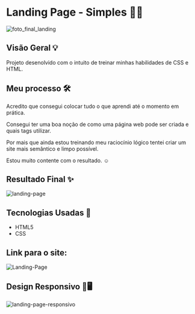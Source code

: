 # Landing Page - Simples 📄📌

![foto_final_landing](https://github.com/Madu-Guimaraes/Quest_html_e_css_avancado/assets/146151781/11fd1262-106e-49ef-a691-7a78edca1736)

## Visão Geral 💡

Projeto desenolvido com o intuito de treinar minhas habilidades de CSS e HTML.  

## Meu processo 🛠️

Acredito que consegui colocar tudo o que aprendi até o momento em prática.

Consegui ter uma boa noção de como uma página web pode ser criada e quais tags utilizar.

Por mais que ainda estou treinando meu raciocínio lógico tentei criar um site mais semântico e limpo possível.

Estou muito contente com o resultado. ☺️

## Resultado Final ✨
![landing-page](https://github.com/Madu-Guimaraes/Quest_html_e_css_avancado/assets/146151781/edc9561a-bca2-44cb-9b3b-6c0cc60e81fe)

## Tecnologias Usadas 📌

- HTML5
- CSS

## Link para o site: 

![Landing-Page](https://madu-guimaraes.github.io/Quest_html_e_css_avancado/)

## Design Responsivo 📱🖥️
![landing-page-responsivo](https://github.com/Madu-Guimaraes/Quest_html_e_css_avancado/assets/146151781/422803e2-e099-4996-820b-01fba2a51adf)
